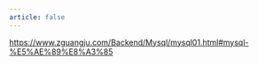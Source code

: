 ```yaml
---
article: false
---
```


https://www.zguangju.com/Backend/Mysql/mysql01.html#mysql-%E5%AE%89%E8%A3%85
